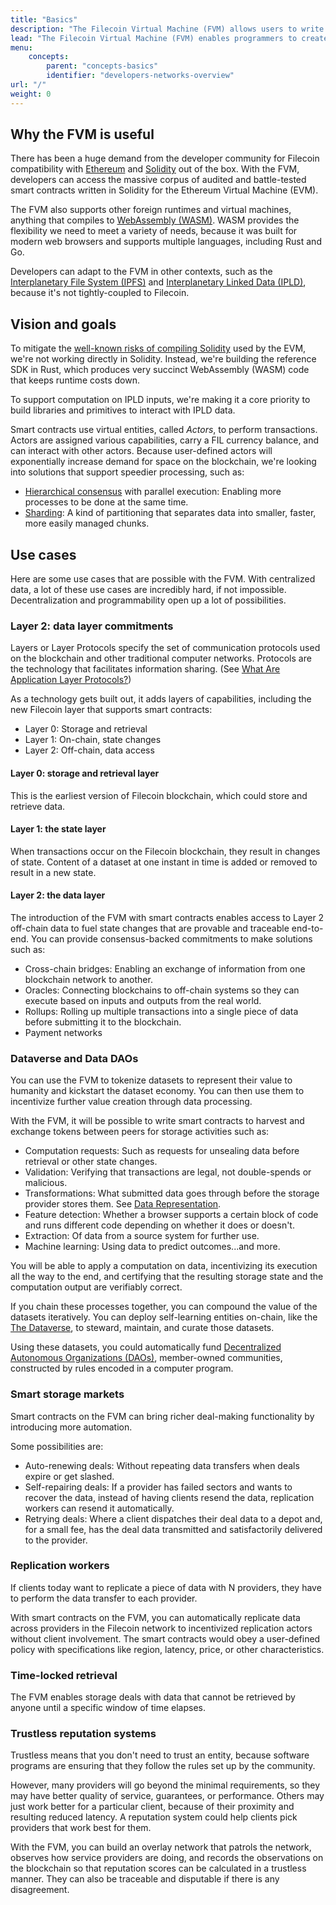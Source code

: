 ```yaml
---
title: "Basics"
description: "The Filecoin Virtual Machine (FVM) allows users to write their own smart-contracts and run them against the Filecoin network. This website contains all the documentation for the FVM project, including examples and reference material to help developers build on the FVM."
lead: "The Filecoin Virtual Machine (FVM) enables programmers to create and deploy smart contracts on the Filecoin blockchain. With smart contracts, programmers can create new features, opening up a wide range of storage and data possibilities, which are provable and traceable."
menu:
    concepts:
        parent: "concepts-basics"
        identifier: "developers-networks-overview"
url: "/"
weight: 0
---
```


## Why the FVM is useful

There has been a huge demand from the developer community for Filecoin compatibility with [Ethereum](https://ethereum.org/en/what-is-ethereum/) and [Solidity](https://en.wikipedia.org/wiki/Solidity) out of the box. With the FVM, developers can access the massive corpus of audited and battle-tested smart contracts written in Solidity for the Ethereum Virtual Machine (EVM).

The FVM also supports other foreign runtimes and virtual machines, anything that compiles to [WebAssembly (WASM)](https://developer.mozilla.org/en-US/docs/WebAssembly). WASM provides the flexibility we need to meet a variety of needs, because it was built for modern web browsers and supports multiple languages, including Rust and Go.

Developers can adapt to the FVM in other contexts, such as the [Interplanetary File System (IPFS)](https://docs.ipfs.io/) and [Interplanetary Linked Data (IPLD)](https://ipld.io/docs/), because it's not tightly-coupled to Filecoin.

## Vision and goals

To mitigate the [well-known risks of compiling Solidity](https://101blockchains.com/solidity-issues/) used by the EVM, we're not working directly in Solidity. Instead, we're building the reference SDK in Rust, which produces very succinct WebAssembly (WASM) code that keeps runtime costs down.

To support computation on IPLD inputs, we're making it a core priority to build libraries and primitives to interact with IPLD data.

Smart contracts use virtual entities, called _Actors_, to perform transactions. Actors are assigned various capabilities, carry a FIL currency balance, and can interact with other actors. Because user-defined actors will exponentially increase demand for space on the blockchain, we're looking into solutions that support speedier processing, such as:

- [Hierarchical consensus](https://research.protocol.ai/blog/2022/scaling-blockchains-with-hierarchical-consensus/#:~:text=Hierarchical%20consensus%20is%20a%20framework,other%20subnet%20in%20the%20hierarchy) with parallel execution: Enabling more processes to be done at the same time.
- [Sharding](https://www.sofi.com/learn/content/what-is-sharding/#:~:text=Sharding%20involves%20splitting%20a%20blockchain,a%20larger%20volume%20of%20transactions.): A kind of partitioning that separates data into smaller, faster, more easily managed chunks.

## Use cases

Here are some use cases that are possible with the FVM. With centralized data, a lot of these use cases are incredibly hard, if not impossible. Decentralization and programmability open up a lot of possibilities.

### Layer 2: data layer commitments

Layers or Layer Protocols specify the set of communication protocols used on the blockchain and other traditional computer networks. Protocols are the technology that facilitates information sharing. (See [What Are Application Layer Protocols?](https://coinmarketcap.com/alexandria/article/what-are-application-layer-protocols))

As a technology gets built out, it adds layers of capabilities, including the new Filecoin layer that supports smart contracts:

- Layer 0: Storage and retrieval
- Layer 1: On-chain, state changes
- Layer 2: Off-chain, data access

#### Layer 0: storage and retrieval layer

This is the earliest version of Filecoin blockchain, which could store and retrieve data.

#### Layer 1: the state layer

When transactions occur on the Filecoin blockchain, they result in changes of state. Content of a dataset at one instant in time is added or removed to result in a new state.

#### Layer 2: the data layer

The introduction of the FVM with smart contracts enables access to Layer 2 off-chain data to fuel state changes that are provable and traceable end-to-end. You can provide consensus-backed commitments to make solutions such as:

- Cross-chain bridges: Enabling an exchange of information from one blockchain network to another.
- Oracles: Connecting blockchains to off-chain systems so they can execute based on inputs and outputs from the real world.
- Rollups: Rolling up multiple transactions into a single piece of data before submitting it to the blockchain.
- Payment networks

### Dataverse and Data DAOs

You can use the FVM to tokenize datasets to represent their value to humanity and kickstart the dataset economy. You can then use them to incentivize further value creation through data processing.

With the FVM, it will be possible to write smart contracts to harvest and exchange tokens between peers for storage activities such as:

- Computation requests: Such as requests for unsealing data before retrieval or other state changes.
- Validation: Verifying that transactions are legal, not double-spends or malicious.
- Transformations: What submitted data goes through before the storage provider stores them. See [Data Representation](https://spec.filecoin.io/#section-systems.filecoin_files.piece.data-representatio).
- Feature detection: Whether a browser supports a certain block of code and runs different code depending on whether it does or doesn't.
- Extraction: Of data from a source system for further use.
- Machine learning: Using data to predict outcomes...and more.

You will be able to apply a computation on data, incentivizing its execution all the way to the end, and certifying that the resulting storage state and the computation output are verifiably correct.

If you chain these processes together, you can compound the value of the datasets iteratively. You can deploy self-learning entities on-chain, like the [The Dataverse](https://dataverse.org/), to steward, maintain, and curate those datasets.

Using these datasets, you could automatically fund [Decentralized Autonomous Organizations (DAOs)](https://en.wikipedia.org/wiki/Decentralized_autonomous_organization), member-owned communities, constructed by rules encoded in a computer program.

### Smart storage markets

Smart contracts on the FVM can bring richer deal-making functionality by introducing more automation.

Some possibilities are:

- Auto-renewing deals: Without repeating data transfers when deals expire or get slashed.
- Self-repairing deals: If a provider has failed sectors and wants to recover the data, instead of having clients resend the data, replication workers can resend it automatically.
- Retrying deals: Where a client dispatches their deal data to a depot and, for a small fee, has the deal data transmitted and satisfactorily delivered to the provider.

### Replication workers

If clients today want to replicate a piece of data with N providers, they have to perform the data transfer to each provider.

With smart contracts on the FVM, you can automatically replicate data across providers in the Filecoin network to incentivized replication actors without client involvement. The smart contracts would obey a user-defined policy with specifications like region, latency, price, or other characteristics.

### Time-locked retrieval

The FVM enables storage deals with data that cannot be retrieved by anyone until a specific window of time elapses.

### Trustless reputation systems

Trustless means that you don't need to trust an entity, because software programs are ensuring that they follow the rules set up by the community.

However, many providers will go beyond the minimal requirements, so they may have better quality of service, guarantees, or performance. Others may just work better for a particular client, because of their proximity and resulting reduced latency. A reputation system could help clients pick providers that work best for them.

With the FVM, you can build an overlay network that patrols the network, observes how service providers are doing, and records the observations on the blockchain so that reputation scores can be calculated in a trustless manner. They can also be traceable and disputable if there is any disagreement.
